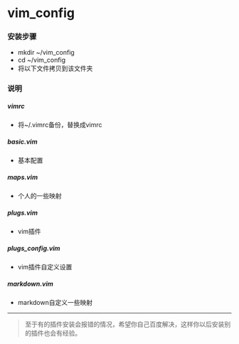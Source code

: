 # vim_config

### 安装步骤
+ mkdir ~/vim_config
+ cd ~/vim_config
+ 将以下文件拷贝到该文件夹

### 说明
##### vimrc
+ 	将~/.vimrc备份，替换成vimrc

##### basic.vim
+	基本配置

##### maps.vim
+	个人的一些映射

##### plugs.vim
+	vim插件

##### plugs_config.vim
+	vim插件自定义设置

##### markdown.vim
+	markdown自定义一些映射

---

> 至于有的插件安装会报错的情况，希望你自己百度解决，这样你以后安装别的插件也会有经验。
